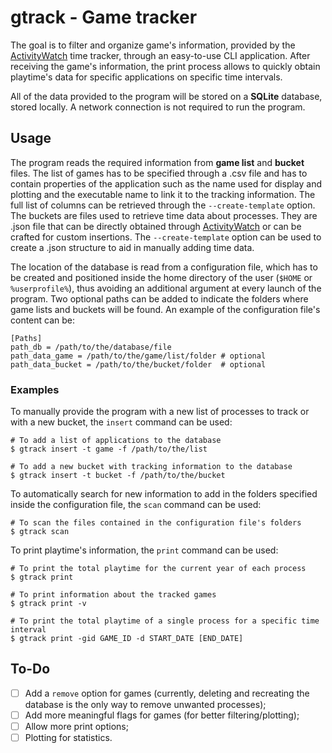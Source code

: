 # gtrack - Game tracker
The goal is to filter and organize game's information, provided by the [ActivityWatch](https://github.com/ActivityWatch/activitywatch) time tracker, through an easy-to-use CLI application. After receiving the game's information, the print process allows to quickly obtain playtime's data for specific applications on specific time intervals.

All of the data provided to the program will be stored on a **SQLite** database, stored locally. A network connection is not required to run the program.

## Usage
The program reads the required information from **game list** and **bucket** files. The list of games has to be specified through a .csv file and has to contain properties of the application such as the name used for display and plotting and the executable name to link it to the tracking information. The full list of columns can be retrieved through the `--create-template` option. The buckets are files used to retrieve time data about processes. They are .json file that can be directly obtained through [ActivityWatch](https://github.com/ActivityWatch/activitywatch) or can be crafted for custom insertions. The `--create-template` option can be used to create a .json structure to aid in manually adding time data.

The location of the database is read from a configuration file, which has to be created and positioned inside the home directory of the user (`$HOME` or `%userprofile%`), thus avoiding an additional argument at every launch of the program. Two optional paths can be added to indicate the folders where game lists and buckets will be found. An example of the configuration file's content can be:
```
[Paths]
path_db = /path/to/the/database/file
path_data_game = /path/to/the/game/list/folder # optional
path_data_bucket = /path/to/the/bucket/folder  # optional
```

### Examples

To manually provide the program with a new list of processes to track or with a new bucket, the `insert` command can be used:
```
# To add a list of applications to the database
$ gtrack insert -t game -f /path/to/the/list

# To add a new bucket with tracking information to the database
$ gtrack insert -t bucket -f /path/to/the/bucket
```

To automatically search for new information to add in the folders specified inside the configuration file, the `scan` command can be used:
```
# To scan the files contained in the configuration file's folders
$ gtrack scan
```

To print playtime's information, the `print` command can be used:
```
# To print the total playtime for the current year of each process
$ gtrack print

# To print information about the tracked games
$ gtrack print -v

# To print the total playtime of a single process for a specific time interval
$ gtrack print -gid GAME_ID -d START_DATE [END_DATE]
```

## To-Do
- [ ] Add a `remove` option for games (currently, deleting and recreating the database is the only way to remove unwanted processes);
- [ ] Add more meaningful flags for games (for better filtering/plotting);
- [ ] Allow more print options;
- [ ] Plotting for statistics.
